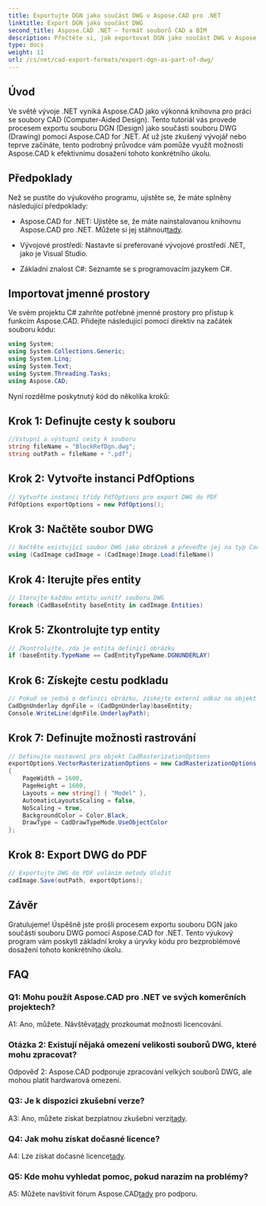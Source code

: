 ```yaml
---
title: Exportujte DGN jako součást DWG v Aspose.CAD pro .NET
linktitle: Export DGN jako součást DWG
second_title: Aspose.CAD .NET – formát souborů CAD a BIM
description: Přečtěte si, jak exportovat DGN jako součást DWG v Aspose.CAD pro .NET. Postupujte podle našeho podrobného průvodce pro bezproblémovou integraci.
type: docs
weight: 11
url: /cs/net/cad-export-formats/export-dgn-as-part-of-dwg/
---
```

## Úvod

Ve světě vývoje .NET vyniká Aspose.CAD jako výkonná knihovna pro práci se soubory CAD (Computer-Aided Design). Tento tutoriál vás provede procesem exportu souboru DGN (Design) jako součásti souboru DWG (Drawing) pomocí Aspose.CAD for .NET. Ať už jste zkušený vývojář nebo teprve začínáte, tento podrobný průvodce vám pomůže využít možnosti Aspose.CAD k efektivnímu dosažení tohoto konkrétního úkolu.

## Předpoklady

Než se pustíte do výukového programu, ujistěte se, že máte splněny následující předpoklady:

-  Aspose.CAD for .NET: Ujistěte se, že máte nainstalovanou knihovnu Aspose.CAD pro .NET. Můžete si jej stáhnout[tady](https://releases.aspose.com/cad/net/).

- Vývojové prostředí: Nastavte si preferované vývojové prostředí .NET, jako je Visual Studio.

- Základní znalost C#: Seznamte se s programovacím jazykem C#.

## Importovat jmenné prostory

Ve svém projektu C# zahrňte potřebné jmenné prostory pro přístup k funkcím Aspose.CAD. Přidejte následující pomocí direktiv na začátek souboru kódu:

```csharp
using System;
using System.Collections.Generic;
using System.Linq;
using System.Text;
using System.Threading.Tasks;
using Aspose.CAD;
```

Nyní rozdělme poskytnutý kód do několika kroků:

## Krok 1: Definujte cesty k souboru

```csharp
//Vstupní a výstupní cesty k souboru
string fileName = "BlockRefDgn.dwg";
string outPath = fileName + ".pdf";
```

## Krok 2: Vytvořte instanci PdfOptions

```csharp
// Vytvořte instanci třídy PdfOptions pro export DWG do PDF
PdfOptions exportOptions = new PdfOptions();
```

## Krok 3: Načtěte soubor DWG

```csharp
// Načtěte existující soubor DWG jako obrázek a převeďte jej na typ CadImage
using (CadImage cadImage = (CadImage)Image.Load(fileName))
```

## Krok 4: Iterujte přes entity

```csharp
// Iterujte každou entitu uvnitř souboru DWG
foreach (CadBaseEntity baseEntity in cadImage.Entities)
```

## Krok 5: Zkontrolujte typ entity

```csharp
// Zkontrolujte, zda je entita definicí obrázku
if (baseEntity.TypeName == CadEntityTypeName.DGNUNDERLAY)
```

## Krok 6: Získejte cestu podkladu

```csharp
// Pokud se jedná o definici obrázku, získejte externí odkaz na objekt
CadDgnUnderlay dgnFile = (CadDgnUnderlay)baseEntity;
Console.WriteLine(dgnFile.UnderlayPath);
```

## Krok 7: Definujte možnosti rastrování

```csharp
// Definujte nastavení pro objekt CadRasterizationOptions
exportOptions.VectorRasterizationOptions = new CadRasterizationOptions()
{
    PageWidth = 1600,
    PageHeight = 1600,
    Layouts = new string[] { "Model" },
    AutomaticLayoutsScaling = false,
    NoScaling = true,
    BackgroundColor = Color.Black,
    DrawType = CadDrawTypeMode.UseObjectColor
};
```

## Krok 8: Export DWG do PDF

```csharp
// Exportujte DWG do PDF voláním metody Uložit
cadImage.Save(outPath, exportOptions);
```

## Závěr

Gratulujeme! Úspěšně jste prošli procesem exportu souboru DGN jako součásti souboru DWG pomocí Aspose.CAD for .NET. Tento výukový program vám poskytl základní kroky a úryvky kódu pro bezproblémové dosažení tohoto konkrétního úkolu.

## FAQ

### Q1: Mohu použít Aspose.CAD pro .NET ve svých komerčních projektech?
 A1: Ano, můžete. Návštěva[tady](https://purchase.aspose.com/buy) prozkoumat možnosti licencování.

### Otázka 2: Existují nějaká omezení velikosti souborů DWG, které mohu zpracovat?
Odpověď 2: Aspose.CAD podporuje zpracování velkých souborů DWG, ale mohou platit hardwarová omezení.

### Q3: Je k dispozici zkušební verze?
A3: Ano, můžete získat bezplatnou zkušební verzi[tady](https://releases.aspose.com/).

### Q4: Jak mohu získat dočasné licence?
 A4: Lze získat dočasné licence[tady](https://purchase.aspose.com/temporary-license/).

### Q5: Kde mohu vyhledat pomoc, pokud narazím na problémy?
 A5: Můžete navštívit fórum Aspose.CAD[tady](https://forum.aspose.com/c/cad/19) pro podporu.